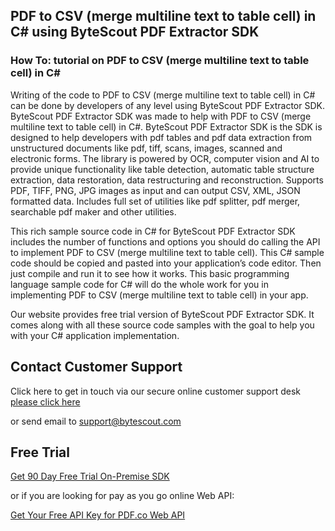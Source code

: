 ## PDF to CSV (merge multiline text to table cell) in C# using ByteScout PDF Extractor SDK

### How To: tutorial on PDF to CSV (merge multiline text to table cell) in C#

Writing of the code to PDF to CSV (merge multiline text to table cell) in C# can be done by developers of any level using ByteScout PDF Extractor SDK. ByteScout PDF Extractor SDK was made to help with PDF to CSV (merge multiline text to table cell) in C#. ByteScout PDF Extractor SDK is the SDK is designed to help developers with pdf tables and pdf data extraction from unstructured documents like pdf, tiff, scans, images, scanned and electronic forms. The library is powered by OCR, computer vision and AI to provide unique functionality like table detection, automatic table structure extraction, data restoration, data restructuring and reconstruction. Supports PDF, TIFF, PNG, JPG images as input and can output CSV, XML, JSON formatted data. Includes full set of utilities like pdf splitter, pdf merger, searchable pdf maker and other utilities.

This rich sample source code in C# for ByteScout PDF Extractor SDK includes the number of functions and options you should do calling the API to implement PDF to CSV (merge multiline text to table cell). This C# sample code should be copied and pasted into your application’s code editor. Then just compile and run it to see how it works. This basic programming language sample code for C# will do the whole work for you in implementing PDF to CSV (merge multiline text to table cell) in your app.

Our website provides free trial version of ByteScout PDF Extractor SDK. It comes along with all these source code samples with the goal to help you with your C# application implementation.

## Contact Customer Support

Click here to get in touch via our secure online customer support desk [please click here](https://bytescout.zendesk.com/hc/en-us/requests/new?subject=ByteScout%20PDF%20Extractor%20SDK%20Question)

or send email to [support@bytescout.com](mailto:support@bytescout.com?subject=ByteScout%20PDF%20Extractor%20SDK%20Question) 

## Free Trial

[Get 90 Day Free Trial On-Premise SDK](https://bytescout.com/download/web-installer?utm_source=github-readme)

or if you are looking for pay as you go online Web API:

[Get Your Free API Key for PDF.co Web API](https://pdf.co/documentation/api?utm_source=github-readme)
